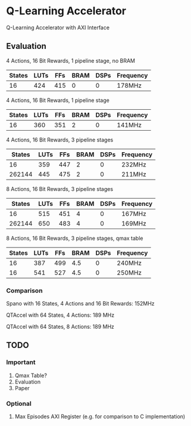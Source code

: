 # Q-Learning Accelerator

Q-Learning Accelerator with AXI Interface

## Evaluation

4 Actions, 16 Bit Rewards, 1 pipeline stage, no BRAM

| States | LUTs | FFs | BRAM | DSPs | Frequency |
| ------ | ------ | ------ | ------ | ------ | ------ |
| 16 | 424 | 415 | 0 | 0 | 178MHz |


4 Actions, 16 Bit Rewards, 1 pipeline stage

| States | LUTs | FFs | BRAM | DSPs | Frequency |
| ------ | ------ | ------ | ------ | ------ | ------ |
| 16 | 360 | 351 | 2 | 0 | 141MHz |


4 Actions, 16 Bit Rewards, 3 pipeline stages

| States | LUTs | FFs | BRAM | DSPs | Frequency |
| ------ | ------ | ------ | ------ | ------ | ------ |
| 16 | 359 | 447 | 2 | 0 | 232MHz |
| 262144 | 445 | 475 | 2 | 0 | 211MHz |

8 Actions, 16 Bit Rewards, 3 pipeline stages

| States | LUTs | FFs | BRAM | DSPs | Frequency |
| ------ | ------ | ------ | ------ | ------ | ------ |
| 16 | 515 | 451 | 4 | 0 | 167MHz |
| 262144 | 650 | 483 | 4 | 0 | 169MHz |

8 Actions, 16 Bit Rewards, 3 pipeline stages, qmax table

| States | LUTs | FFs | BRAM | DSPs | Frequency |
| ------ | ------ | ------ | ------ | ------ | ------ |
| 16 | 387 | 499 | 4.5 | 0 | 240MHz |
| 16 | 541 | 527 | 4.5 | 0 | 250MHz |

### Comparison

Spano with 16 States, 4 Actions and 16 Bit Rewards: 152MHz

QTAccel with 64 States, 4 Actions: 189 MHz 

QTAccel with 64 States, 8 Actions: 189 MHz 

## TODO

### Important

1. Qmax Table?
2. Evaluation
3. Paper

### Optional

1. Max Episodes AXI Register (e.g. for comparison to C implementation)
